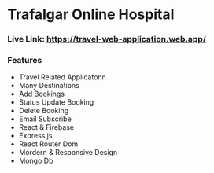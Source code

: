 # Trafalgar Online Hospital

### Live Link: https://travel-web-application.web.app/

### Features

- Travel Related Applicatonn
- Many Destinations
- Add Bookings
- Status Update Booking
- Delete Booking
- Email Subscribe
- React & Firebase
- Express js
- React Router Dom
- Mordern & Responsive Design
- Mongo Db